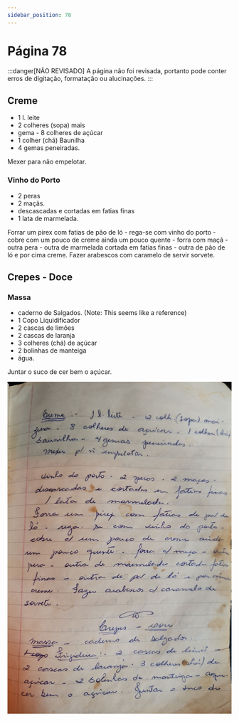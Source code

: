 ```yaml
---
sidebar_position: 78
---
```

# Página 78
:::danger[NÃO REVISADO]
A página não foi revisada, portanto pode conter erros de digitação, formatação ou alucinações.
:::

## Creme

-   1 l. leite
-   2 colheres (sopa) mais
-   gema - 8 colheres de açúcar
-   1 colher (chá) Baunilha
-   4 gemas peneiradas.

Mexer para não empelotar.

### Vinho do Porto

-   2 peras
-   2 maçãs.
-   descascadas e cortadas em fatias finas
-   1 lata de marmelada.

Forrar um pirex com fatias de pão de
ló - rega-se com vinho do porto -
cobre com um pouco de creme ainda
um pouco quente - forra com maçã - outra
pera - outra de marmelada cortada em fatias
finas - outra de pão de ló e por cima
creme. Fazer arabescos com caramelo de
servir sorvete.

## Crepes - Doce

### Massa

-   caderno de Salgados. (Note: This seems like a reference)
-   1 Copo Liquidificador
-   2 cascas de limões
-   2 cascas de laranja
-   3 colheres (chá) de açúcar
-   2 bolinhas de manteiga
-   água.

Juntar o suco de
cer bem o açúcar.


![imagem base](./images/page_78.png)